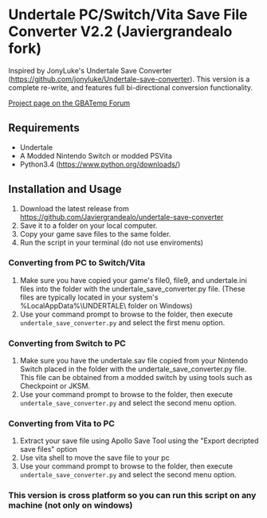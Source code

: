 # Undertale PC/Switch/Vita Save File Converter V2.2 (Javiergrandealo fork)
Inspired by JonyLuke's Undertale Save Converter (https://github.com/jonyluke/Undertale-save-converter).
This version is a complete re-write, and features full bi-directional conversion functionality.

[Project page on the GBATemp Forum](https://gbatemp.net/threads/undertale-save-game-converter-v2-with-full-bi-directional-pc-switch-conversion-ability.542897/)


## Requirements 
- Undertale
- A Modded Nintendo Switch or modded PSVita
- Python3.4 (https://www.python.org/downloads/)



## Installation and Usage
1. Download the latest release from https://github.com/Javiergrandealo/undertale-save-converter
2. Save it to a folder on your local computer.
3. Copy your game save files to the same folder.
4. Run the script in your terminal (do not use enviroments)


### Converting from PC to Switch/Vita
1. Make sure you have copied your game's file0, file9, and undertale.ini files into the folder with the undertale_save_converter.py file.
   (These files are typically located in your system's %LocalAppData%\UNDERTALE\ folder on Windows)
2. Use your command prompt to browse to the folder, then execute `undertale_save_converter.py` and select the first menu option.



### Converting from Switch to PC
1. Make sure you have the undertale.sav file copied from your Nintendo Switch placed in the folder with the undertale_save_converter.py file.
   This file can be obtained from a modded switch by using tools such as Checkpoint or JKSM.
2. Use your command prompt to browse to the folder, then execute `undertale_save_converter.py` and select the second menu option.

### Converting from Vita to PC
1. Extract your save file using Apollo Save Tool using the "Export decripted save files" option
2. Use vita shell to move the save file to your pc
3. Use your command prompt to browse to the folder, then execute `undertale_save_converter.py` and select the second menu option.


### This version is cross platform so you can run this script on any machine (not only on windows)
